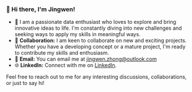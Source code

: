 ### 👋 Hi there, I'm Jingwen!

- 👀 I am a passionate data enthusiast who loves to explore and bring innovative ideas to life. I'm constantly diving into new challenges and seeking ways to apply my skills in meaningful ways.
- 💞️ **Collaboration:** I am keen to collaborate on new and exciting projects. Whether you have a developing concept or a mature project, I'm ready to contribute my skills and enthusiasm.
- 📧 **Email:** You can email me at [jingwen.zhong@outlook.com](mailto:jingwen.zhong@outlook.com)
- 🌐 **LinkedIn:** Connect with me on [LinkedIn](www.linkedin.com/in/jingwen-2021).

Feel free to reach out to me for any interesting discussions, collaborations, or just to say hi!

<!---
JingwenZhong/JingwenZhong is a ✨ special ✨ repository because its `README.md` (this file) appears on your GitHub profile.
You can click the Preview link to take a look at your changes.
--->
